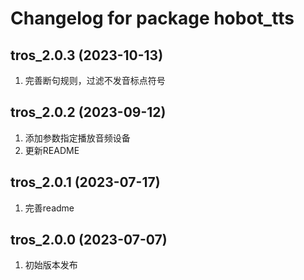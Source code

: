 # Changelog for package hobot_tts

tros_2.0.3 (2023-10-13)
------------------
1. 完善断句规则，过滤不发音标点符号

tros_2.0.2 (2023-09-12)
------------------
1. 添加参数指定播放音频设备
2. 更新README

tros_2.0.1 (2023-07-17)
------------------
1. 完善readme

tros_2.0.0 (2023-07-07)
------------------
1. 初始版本发布